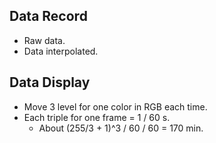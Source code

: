 ## Data Record

- Raw data.
- Data interpolated.

## Data Display

- Move 3 level for one color in RGB each time.
- Each triple for one frame = 1 / 60 s.
    - About (255/3 + 1)^3 / 60 / 60 = 170 min.


